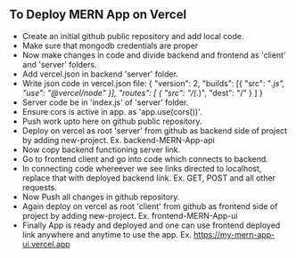 ## To Deploy MERN App on Vercel

- Create an initial github public repository and add local code. 
- Make sure that mongodb credentials are proper
- Now make changes in code and divide backend and frontend as 'client' and 'server' folders.
- Add vercel.json in backend 'server' folder.
- Write json code in vercel.json file: 
{
  "version": 2,
  "builds": [{ "src": "*.js", "use": "@vercel/node" }],
  "routes": [
    {
      "src": "/(.*)",
      "dest": "/"
    }
  ]
}
- Server code be in 'index.js' of 'server' folder. 
- Ensure cors is active in app. as 'app.use(cors())'. 
- Push work upto here on github public repository. 
- Deploy on vercel as root 'server' from github as backend side of project by adding new-project. Ex. backend-MERN-App-api 
- Now copy backend functioning server link. 
- Go to frontend client and go into code which connects to backend. 
- In connecting code whereever we see links directed to localhost, replace that with deployed backend link. Ex. GET, POST and all other requests. 
- Now Push all changes in github repository. 
- Again deploy on vercel as root 'client' from github as frontend side of project by adding new-project. Ex. frontend-MERN-App-ui
- Finally App is ready and deployed and one can use frontend deployed link anywhere and anytime to use the app. Ex. https://my-mern-app-ui.vercel.app
